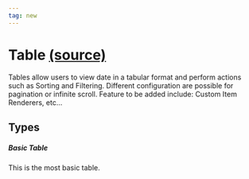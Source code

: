 ```yaml
---
tag: new
---
```


Table [(source)](https://bullhorn.github.io/novo-elements/tree/master/projects/novo-examples/src/elements/table)
=========================================================================================

Tables allow users to view date in a tabular format and perform actions such as Sorting and Filtering. Different configuration are possible for pagination or infinite scroll. Feature to be added include: Custom Item Renderers, etc...

Types
-----

##### Basic Table

This is the most basic table.

<code-example example="table-basic"></code-example>

